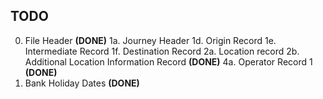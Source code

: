 ## TODO

0. File Header **(DONE)**
1a. Journey Header
1d. Origin Record
1e. Intermediate Record
1f. Destination Record
2a. Location record
2b. Additional Location Information Record **(DONE)**
4a. Operator Record 1 **(DONE)**
8. Bank Holiday Dates **(DONE)**



